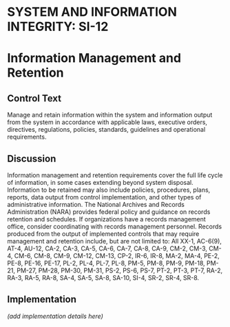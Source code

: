 # SYSTEM AND INFORMATION INTEGRITY: SI-12
# Information Management and Retention

## Control Text

Manage and retain information within the system and information output from the system in accordance with applicable laws, executive orders, directives, regulations, policies, standards, guidelines and operational requirements.

## Discussion

Information management and retention requirements cover the full life cycle of information, in some cases extending beyond system disposal. Information to be retained may also include policies, procedures, plans, reports, data output from control implementation, and other types of administrative information. The National Archives and Records Administration (NARA) provides federal policy and guidance on records retention and schedules. If organizations have a records management office, consider coordinating with records management personnel. Records produced from the output of implemented controls that may require management and retention include, but are not limited to: All XX-1, AC-6(9), AT-4, AU-12, CA-2, CA-3, CA-5, CA-6, CA-7, CA-8, CA-9, CM-2, CM-3, CM-4, CM-6, CM-8, CM-9, CM-12, CM-13, CP-2, IR-6, IR-8, MA-2, MA-4, PE-2, PE-8, PE-16, PE-17, PL-2, PL-4, PL-7, PL-8, PM-5, PM-8, PM-9, PM-18, PM-21, PM-27, PM-28, PM-30, PM-31, PS-2, PS-6, PS-7, PT-2, PT-3, PT-7, RA-2, RA-3, RA-5, RA-8, SA-4, SA-5, SA-8, SA-10, SI-4, SR-2, SR-4, SR-8.

## Implementation

_(add implementation details here)_